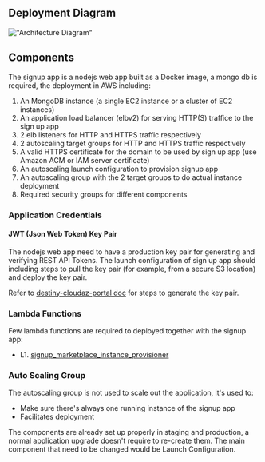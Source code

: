 ## Deployment Diagram

!["Architecture Diagram"](signup_architecture.png)

## Components

The signup app is a nodejs web app built as a Docker image, a mongo db is required, the deployment in AWS including:

1. An MongoDB instance (a single EC2 instance or a cluster of EC2 instances)
2. An application load balancer (elbv2) for serving HTTP(S) traffice to the sign up app
3. 2 elb listeners for HTTP and HTTPS traffic respectively
4. 2 autoscaling target groups for HTTP and HTTPS traffic respectively
5. A valid HTTPS certificate for the domain to be used by sign up app (use Amazon ACM or IAM server certificate)
6. An autoscaling launch configuration to provision signup app
7. An autoscaling group with the 2 target groups to do actual instance deployment
8. Required security groups for different components

### Application Credentials

#### JWT (Json Web Token) Key Pair

The nodejs web app need to have a production key pair for generating and verifying REST API Tokens. The launch configuration of sign up app should including steps to pull the key pair (for example, from a secure S3 location) and deploy the key pair.

Refer to [destiny-cloudaz-portal doc](https://bitbucket.org/nxtlbs-devops/destiny-cloudaz-portal/src/master/docs/jwt_key.md?at=master&fileviewer=file-view-default) for steps to generate the key pair.

### Lambda Functions

Few lambda functions are required to deployed together with the signup app:

* L1. [signup_marketplace_instance_provisioner](https://bitbucket.org/nxtlbs-devops/devops-aws-scripts/src/master/CloudAz-SAAS/signup_marketplace_instance_provisioner/)

### Auto Scaling Group

The autoscaling group is not used to scale out the application, it's used to:

* Make sure there's always one running instance of the signup app
* Facilitates deployment 

The components are already set up properly in staging and production, a normal application upgrade doesn't require to re-create them. The main component that need to be changed would be Launch Configuration.

